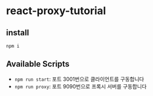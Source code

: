 # react-proxy-tutorial

## install
`npm i`


## Available Scripts

* `npm run start`: 포트 3001번으로 클라이언트를 구동합니다  
* `npm run proxy`: 포트 9090번으로 프록시 서버를 구동합니다


